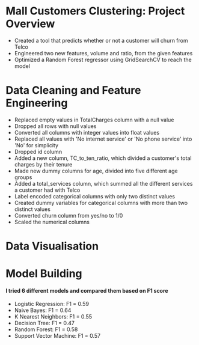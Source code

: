 # Mall Customers Clustering: Project Overview 
- Created a tool that predicts whether or not a customer will churn from Telco
- Engineered two new features, volume and ratio, from the given features
- Optimized a Random Forest regressor using GridSearchCV to reach the model

# Data Cleaning and Feature Engineering
- Replaced empty values in TotalCharges column with a null value
- Dropped all rows with null values
- Converted all columns with integer values into float values
- Replaced all values with 'No internet service' or 'No phone service' into 'No' for simplicity
- Dropped id column
- Added a new column, TC_to_ten_ratio, which divided a customer's total charges by their tenure
- Made new dummy columns for age, divided into five different age groups
- Added a total_services column, which summed all the different services a customer had with Telco
- Label encoded categorical columns with only two distinct values
- Created dummy variables for categorical columns with more than two distinct values
- Converted churn column from yes/no to 1/0
- Scaled the numerical columns

# Data Visualisation

# Model Building
#### I tried 6 different models and compared them based on F1 score ####
- Logistic Regression: F1 = 0.59
- Naive Bayes: F1 = 0.64
- K Nearest Neighbors: F1 = 0.55
- Decision Tree: F1 = 0.47
- Random Forest: F1 = 0.58
- Support Vector Machine: F1 = 0.57
